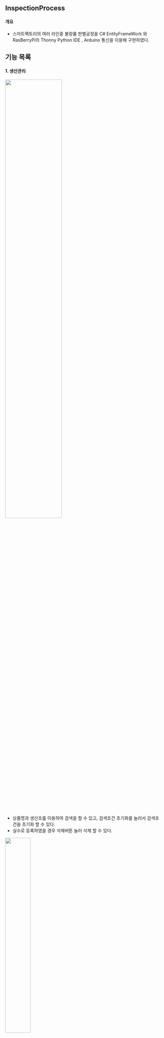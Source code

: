 ﻿## InspectionProcess


#### 개요 
- 스마트팩토리의 여러 라인중 불량품 판별공정을 C# EntityFrameWork 와 RasBerryPi의 Thonny Python IDE , Arduino 통신을 이용해 구현하였다.
 

## 기능 목록


#### 1. 생산관리

<img src="https://user-images.githubusercontent.com/63761322/89504584-3b52b900-d803-11ea-8b98-1696986ddb4b.JPG" width="60%"></img>


- 상품명과 생산조를 이용하여 검색을 할 수 있고, 검색조건 초기화를 눌러서 검색조건을 초기화 할 수 있다.
- 실수로 등록하였을 경우 삭제버튼 눌러 삭제 할 수 있다.
  
  


<img src="https://user-images.githubusercontent.com/63761322/89504399-df883000-d802-11ea-8d98-118084472b50.JPG" width="40%"></img>


- 생산이 다 끝나면 상품명, 생산완료일, 생산완료시각, 생산조를 적어서 등록할 수 있다.
  
  

------------------------------                                                                                                                      
#### 2. 작업관리

<img src="https://user-images.githubusercontent.com/63761322/89503917-35100d00-d802-11ea-9bf4-246fdb2bc28e.JPG" width="60%"></img>

- 생산품에 배정된 검사조를 확인 할 수 있다.
  
  

<img src="https://user-images.githubusercontent.com/63761322/89505070-fb400600-d803-11ea-9711-fb21eaa79501.JPG" width="40%"></img>

- 작업지시 할 행을 선택하여 작업지시 버튼을 클릭하고 검사조를 배정하면 작업이 시작된다.
  
  

                                                                                                                                                                                                                                                 
------------------------------                                                                                                                                                                                 
#### 3. 품질관리

<img src="https://user-images.githubusercontent.com/63761322/89503918-35a8a380-d802-11ea-9fd5-e02e6fb2aa0a.JPG" width="60%"></img>

- 생산품을 검사 한 결과를 볼 수 있으며, 검사횟수를 확인 할 수 있다.
- 재검사를 눌렀을 경우 검사조를 배정하여 검사를 다시 할 수 있다.


------------------------------


#### 4. 입고관리

<img src="https://user-images.githubusercontent.com/63761322/89503912-33464980-d802-11ea-93ea-5282938cd874.JPG" width="60%"></img>

- 검사횟수는 최대 3번으로 검사 횟수가 3번이거나 양품개수 10개인 경우 자동으로 창고로 입고된다
- 검사 ID를 보고 창고명 , 개수 , 입고날짜를 확인 할 수 있다.


------------------------------


#### 5. 창고관리
<img src="https://user-images.githubusercontent.com/63761322/89503913-33dee000-d802-11ea-8ac2-0dca929a92ab.JPG" width="60%"></img>

- 창고에 따라 개수를 확인 할 수 있다.
- 비우기 버튼을 사용하여 창고에 있는 생산품을 출고하거나, 폐기 할 수 있다.



------------------------------



#### 5. 설비관리

<img src="https://user-images.githubusercontent.com/63761322/89503914-34777680-d802-11ea-8e82-a5355ce9d8a7.JPG" width="60%"></img>


- 검사 ID에 따라 검사 설비가 언제 시작했고 언제 끝났는지 볼 수 있다.

------------------------------

#### 6. 실시간 상태


<img src="https://user-images.githubusercontent.com/63761322/89510373-73f69080-d80b-11ea-9ec1-4344f4fc2914.png" width="60%"></img>


- 온/습도 보기버튼을 클릭하여 현장의 환경을 볼 수 있다.
- 창고에 생산품이 얼마나 들어가 있는지 확인 할 수 있고, 개수에 따라 창고 이미지가 바뀐다.
- CCTV 버튼을 클릭하여 실시간 공정화면을 확인 할 수 있다.


<img src="https://user-images.githubusercontent.com/63761322/89510717-e7000700-d80b-11ea-9c1d-9b31dbf2ed6c.png" width="60%"></img>



                                                                                                                          
                                                                                                                          












 　    
 
# 사용 기술

### 언어

* C/C++
* Python
* C# 3.0+

### 프레임워크

* Arduino
* Thonny Python IDE
* .Net FrameWork 4.8+
* Winform
* EntityFrameWork 6.2+

### 3rd-Pary Control

* DevExpress Winform

### 데이터베이스

* MSSQL Server 2019  
  　

# 데이터베이스 스키마

<img src="https://user-images.githubusercontent.com/63761486/89498131-9d59f100-d7f8-11ea-8404-363ee25799c7.jpg" width="80%"></img>  
***

# 시퀀스 다이어그램

![시퀀스다이어그램](https://user-images.githubusercontent.com/63270925/89598090-e6f91900-d896-11ea-8a84-bf5660ec7e85.png)  

***
# 센서 제어 알고리즘  
![알고리즘 다이어그램](https://user-images.githubusercontent.com/63270925/89598299-71417d00-d897-11ea-8985-5b2d0279efd4.png)   


# Point of Interest

### 검색조건을 DB로부터 불러올 시에 리스트가 다 나올때까지 멈추는 문제 
--------------------------
#### 증상
 
- 검색조건을 누르면 폼이 멈춤

#### 원인

- 동기적 프로그래밍을 하여서 요청을 하면 그 즉시 결과가 주어져야 하기 때문에 다 나올때까지 아무것도 못함

#### 결과

- 동기적프로그래밍을 비동기적 프로그래밍으로 바꿨음
- 비동기적 프로그래밍은 요청을 하면 그 즉시 결과가 주어지지 않아도 되기 때문에 리스트를 불러올때까지 다른 일을 할 수 있음
　    
<img src="https://user-images.githubusercontent.com/63761486/89500295-78677d00-d7fc-11ea-8a4f-7a1db27568d9.jpg" width="80%"></img>

　  

### 여러 폼들에서 같은 기능과 모양을 가진 버튼을 수정할 때 여러번 수정해야하는 번거로움 
------------------------------
#### 증상

 - 버튼에 수정사항이 생길 경우 그 버튼을 가진 모든 폼에 들어가서 수정해줘야함
 
#### 원인

 - 같은 기능과 모양을 가진 버튼인데 일일히 폼에 넣어주었음

#### 결과
 - 같은 기능과 모양 가진 버튼들을 유저컨트롤로 묶었음
 - 이벤트 생성기 프로그램을 이용하여 유저컨트롤에서 이벤트를 만들어서 다른 폼에서도 이벤트핸들러로 쓸 수 있게 만들었음
 
<img src="https://user-images.githubusercontent.com/63761486/89500330-861d0280-d7fc-11ea-832e-f8dc98f701e4.jpg" width="50%"></img>

### 윈폼에서  이용하여 라즈베리파이의 센서를 작동시키고 싶은데 전달이 어려운 경우  

------------------------------
#### 증상
 - 윈폼은 서버고 라즈베리파이 센서들은 클라이언트라 지시를 내리기 어려움

#### 원인
 - 윈폼에서 작업지시를 내렸을 때 라즈베리파이 센서들을 작동시키고 싶은데 방법을 잘 몰랐음

#### 결과
 -  소켓을 이용하여 서버와 클라이언트의 역할을 바꿈. 장비(라즈베리파이)가 소켓 서버를 활성화하고, 애플리케이션(윈폼)이 소켓 클라이언트로서 연결함
　  
<img src="https://user-images.githubusercontent.com/63761322/89503098-080f2a80-d801-11ea-8507-e84d0af63d55.JPG" width="50%"></img>

***

### 폼의 상속으로 코드의 중복을 최소화  
#### 원인
 - 등록과 수정을 위해 추가적인 폼을 만들어야 했고, 쓰임새나 폼의 디자인이 유사함      
![등록수정폼](https://user-images.githubusercontent.com/63270925/89598949-1e68c500-d899-11ea-956a-3c2979a35ec9.png)

#### 해결
 - 추가적으로 생성되는 폼을 ChildRootForm이라는 부모 폼을 만들어 상속받게 함      
 ![childRootFormDesign](https://user-images.githubusercontent.com/63270925/89599593-fc704200-d89a-11ea-9048-53415438dd0c.png)

 - 버튼의 기능이 상속되기 때문에 자식폼에서 필요할 경우에 override함    
 - 반드시 상속해야하는 경우 virtual 함수에 NotImplimentedException을 throw해서 override되지 않았음을 알게 함    
 - abstract 클래스로 만드는 방법도 있음    
 ![childRootFormCode](https://user-images.githubusercontent.com/63270925/89599775-6852aa80-d89b-11ea-80f5-8fd6ab45921c.png)      
 

